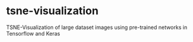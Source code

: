 # tsne-visualization
TSNE-Visualization of large dataset images using pre-trained networks in Tensorflow and Keras
